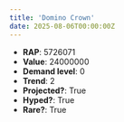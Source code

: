 ```yaml
---
title: 'Domino Crown'
date: 2025-08-06T00:00:00Z
---
```

- **RAP**: 5726071
- **Value**: 24000000
- **Demand level**: 0
- **Trend**: 2
- **Projected?**: True
- **Hyped?**: True
- **Rare?**: True
